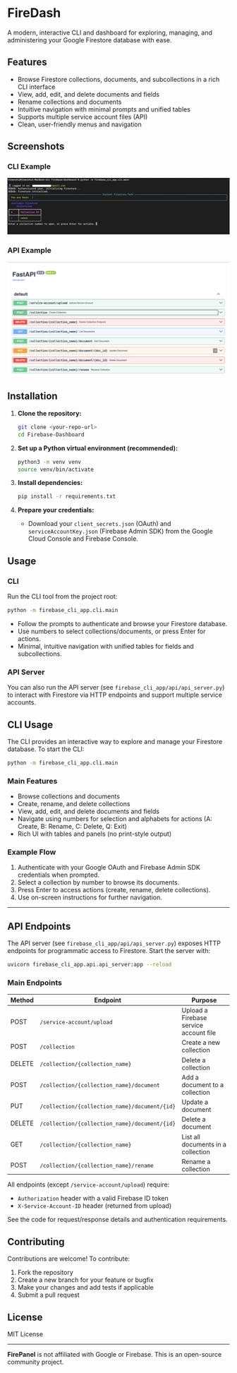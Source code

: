 # FireDash

A modern, interactive CLI and dashboard for exploring, managing, and administering your Google Firestore database with ease.

## Features
- Browse Firestore collections, documents, and subcollections in a rich CLI interface
- View, add, edit, and delete documents and fields
- Rename collections and documents
- Intuitive navigation with minimal prompts and unified tables
- Supports multiple service account files (API)
- Clean, user-friendly menus and navigation

## Screenshots

### CLI Example
![CLI Screenshot](screenshots/cli-placeholder.png)

### API Example
![API Screenshot](screenshots/api-placeholder.png)

## Installation

1. **Clone the repository:**
   ```sh
   git clone <your-repo-url>
   cd Firebase-Dashboard
   ```

2. **Set up a Python virtual environment (recommended):**
   ```sh
   python3 -m venv venv
   source venv/bin/activate
   ```

3. **Install dependencies:**
   ```sh
   pip install -r requirements.txt
   ```

4. **Prepare your credentials:**
   - Download your `client_secrets.json` (OAuth) and `serviceAccountKey.json` (Firebase Admin SDK) from the Google Cloud Console and Firebase Console.

## Usage

### CLI
Run the CLI tool from the project root:
```sh
python -m firebase_cli_app.cli.main
```

- Follow the prompts to authenticate and browse your Firestore database.
- Use numbers to select collections/documents, or press Enter for actions.
- Minimal, intuitive navigation with unified tables for fields and subcollections.

### API Server
You can also run the API server (see `firebase_cli_app/api/api_server.py`) to interact with Firestore via HTTP endpoints and support multiple service accounts.

## CLI Usage

The CLI provides an interactive way to explore and manage your Firestore database. To start the CLI:

```sh
python -m firebase_cli_app.cli.main
```

### Main Features
- Browse collections and documents
- Create, rename, and delete collections
- View, add, edit, and delete documents and fields
- Navigate using numbers for selection and alphabets for actions (A: Create, B: Rename, C: Delete, Q: Exit)
- Rich UI with tables and panels (no print-style output)

### Example Flow
1. Authenticate with your Google OAuth and Firebase Admin SDK credentials when prompted.
2. Select a collection by number to browse its documents.
3. Press Enter to access actions (create, rename, delete collections).
4. Use on-screen instructions for further navigation.

---

## API Endpoints

The API server (see `firebase_cli_app/api/api_server.py`) exposes HTTP endpoints for programmatic access to Firestore. Start the server with:

```sh
uvicorn firebase_cli_app.api.api_server:app --reload
```

### Main Endpoints

| Method | Endpoint                                      | Purpose                                  |
|--------|-----------------------------------------------|------------------------------------------|
| POST   | `/service-account/upload`                     | Upload a Firebase service account file    |
| POST   | `/collection`                                 | Create a new collection                  |
| DELETE | `/collection/{collection_name}`               | Delete a collection                      |
| POST   | `/collection/{collection_name}/document`      | Add a document to a collection           |
| PUT    | `/collection/{collection_name}/document/{id}` | Update a document                        |
| DELETE | `/collection/{collection_name}/document/{id}` | Delete a document                        |
| GET    | `/collection/{collection_name}`               | List all documents in a collection       |
| POST   | `/collection/{collection_name}/rename`        | Rename a collection                      |

All endpoints (except `/service-account/upload`) require:
- `Authorization` header with a valid Firebase ID token
- `X-Service-Account-ID` header (returned from upload)

See the code for request/response details and authentication requirements.

## Contributing

Contributions are welcome! To contribute:
1. Fork the repository
2. Create a new branch for your feature or bugfix
3. Make your changes and add tests if applicable
4. Submit a pull request

## License

MIT License

---

**FirePanel** is not affiliated with Google or Firebase. This is an open-source community project. 